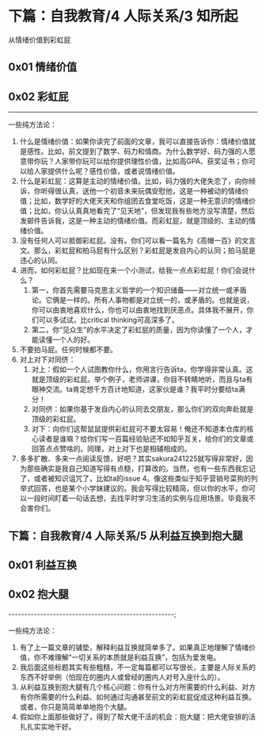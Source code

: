 # 下篇：自我教育/4 人际关系/3 知所起

从情绪价值到彩虹屁

## 0x01 情绪价值

## 0x02 彩虹屁

------------------------------------------------

一些纯方法论：

1. 什么是情绪价值：如果你读完了前面的文章，我可以直接告诉你：情绪价值就是感性。比如，前文提到了数学、码力和情商。为什么数学好、码力强的人愿意带你玩？人家带你玩可以给你提供理性价值，比如高GPA、获奖证书；你可以给人家提供什么呢？感性价值，或者说情绪价值。
2. 什么是彩虹屁：这算是主动的情绪价值。比如，码力强的大佬失恋了，向你倾诉，你听得很认真，送他一个初音未来玩偶安慰他，这是一种被动的情绪价值；比如，数学好的大佬天天和你组团去食堂吃饭，这是一种无意识的情绪价值；比如，你认认真真地看完了“见天地”，但发现我有些地方没写清楚，然后发邮件告诉我，这是一种主动的情绪价值。而彩虹屁，就是顶级的、主动的情绪价值。
3. 没有任何人可以抵御彩虹屁。没有。你们可以看一篇名为《高帽一百》的文言文。那么，彩虹屁和拍马屁有什么区别？彩虹屁是发自内心的认同；拍马屁是违心的认同。
4. 进而，如何彩虹屁？比如现在来一个小测试，给我一点点彩虹屁！你们会说什么？
   1. 第一，你首先需要马克思主义哲学的一个知识储备——对立统一或矛盾论。它俩是一样的。所有人事物都是对立统一的，或矛盾的。也就是说，你可以由衷地喜欢什么，你也可以由衷地找到厌恶点。具体我不展开，你们可以多试试，比critical thinking可高深多了。
   2. 第二，你“见众生”的水平决定了彩虹屁的质量，因为你读懂了一个人，才能读懂一个人的好。
5. 不要拍马屁。任何时候都不要。
6. 对上对下对同侪：
   1. 对上：假如一个人试图教你什么，你用言行告诉ta，你学得非常认真。这就是顶级的彩虹屁。举个例子，老师讲课，你目不转睛地听，而且与ta有眼神交流。ta肯定想千方百计地知道，这家伙是谁？我平时分要给ta满分！
   2. 对同侪：如果你基于发自内心的认同去交朋友，那么你们的双向奔赴就是顶级的彩虹屁。
   3. 对下：向你们这帮鼠鼠提供彩虹屁可不要太容易！俺还不知道本仓库的核心读者是谁嘛？给你们写一百篇经验贴还不如知乎互关，给你们的文章或回答点点赞啥的。同理，对上对下也是相辅相成的。
7. 多多扩散、多来一点阅读反馈，好吧？其实sakura241225就写得非常好，因为那些确实是我自己知道写得有点糙，打算改的。当然，也有一些东西我忘记了，或者被知识诅咒了，比如ta的issue 4。像这些类似于知乎营销号菜狗的列举式回答，也是某个小学妹建议的。我会写得比较精简，但以你的水平，你可以一段时间盯着一句话去想，去找平时学习生活的实例与应用场景。毕竟我不会害你们。

## 下篇：自我教育/4 人际关系/5 从利益互换到抱大腿

## 0x01 利益互换

## 0x02 抱大腿

----------------------------------------------------;

一些纯方法论：

1. 有了上一篇文章的铺垫，解释利益互换就简单多了。如果真正地理解了情绪价值，你不难理解“一切关系的本质就是利益互换”，包括为爱发电。
2. 我后面这些标题其实有些粗糙，不一定每篇都可以写很长，主要是人际关系的东西不好举例（怕现在的圈内人或曾经的圈内人对号入座什么的）。
3. 从利益互换到抱大腿有几个核心问题：你有什么对方所需要的什么利益、对方有你所需要的什么利益、如何通过沟通甚至前文的彩虹屁促成这种利益互换。或者，你只是简简单单地抱个大腿。
4. 假如你上面那些做好了，得到了帮大佬干活的机会：抱大腿：把大佬安排的活扎扎实实地干好。
